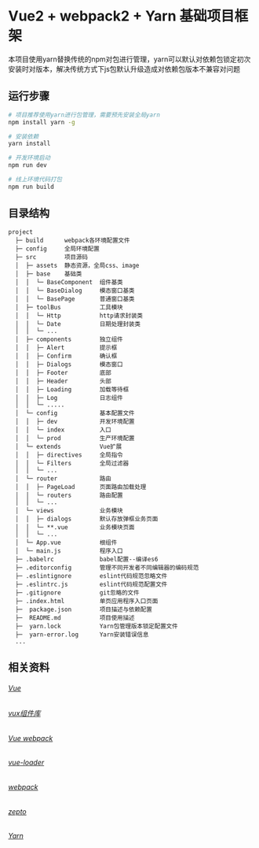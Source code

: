 # Vue2 + webpack2 + Yarn 基础项目框架

本项目使用yarn替换传统的npm对包进行管理，yarn可以默认对依赖包锁定初次安装时对版本，解决传统方式下js包默认升级造成对依赖包版本不兼容对问题

## 运行步骤

``` bash
# 项目推荐使用yarn进行包管理，需要预先安装全局yarn
npm install yarn -g

# 安装依赖
yarn install

# 开发环境启动
npm run dev

# 线上环境代码打包
npm run build

```


## 目录结构
```
project
  ├─ build      webpack各环境配置文件
  ├─ config     全局环境配置
  ├─ src        项目源码
  │  ├─ assets  静态资源，全局css、image
  │  ├─ base    基础类
  │  │  └─ BaseComponent  组件基类
  │  │  └─ BaseDialog     模态窗口基类
  │  │  └─ BasePage       普通窗口基类
  │  ├─ toolBus           工具模块
  │  │  └─ Http           http请求封装类
  │  │  └─ Date           日期处理封装类
  │  │  └─ ...
  │  ├─ components        独立组件
  │  │  ├─ Alert          提示框
  │  │  ├─ Confirm        确认框
  │  │  ├─ Dialogs        模态窗口
  │  │  ├─ Footer         底部
  │  │  ├─ Header         头部
  │  │  ├─ Loading        加载等待框
  │  │  ├─ Log            日志组件
  │  │  └─ .....
  │  └─ config            基本配置文件
  │  │  ├─ dev            开发环境配置
  │  │  └─ index          入口
  │  │  └─ prod           生产环境配置
  │  └─ extends           Vue扩展
  │  │  ├─ directives     全局指令
  │  │  └─ Filters        全局过滤器
  │  │  └─ ...
  │  └─ router            路由
  │  │  ├─ PageLoad       页面路由加载处理
  │  │  └─ routers        路由配置
  │  │  └─ ...
  │  └─ views             业务模块
  │  │  ├─ dialogs        默认存放弹框业务页面
  │  │  └─ **.vue         业务模块页面
  │  │  └─ ...
  │  └─ App.vue           根组件
  │  └─ main.js           程序入口
  ├─ .babelrc             babel配置--编译es6
  ├─ .editorconfig        管理不同开发者不同编辑器的编码规范
  ├─ .eslintignore        eslint代码规范忽略文件
  ├─ .eslintrc.js         eslint代码规范配置文件
  ├─ .gitignore           git忽略的文件
  ├─ .index.html          单页应用程序入口页面
  ├─  package.json        项目描述与依赖配置
  ├─  README.md           项目使用描述
  ├─  yarn.lock           Yarn包管理版本锁定配置文件
  ├─  yarn-error.log      Yarn安装错误信息
  ...
```

## 相关资料
###### [Vue](http://cn.vuejs.org/)
###### [vux组件库](https://vux.li/#/)
###### [Vue webpack](http://vuejs-templates.github.io/webpack/)
###### [vue-loader](http://vuejs.github.io/vue-loader)
###### [webpack](https://webpack.js.org/)
###### [zepto](https://github.com/victorisildur/zepto-webpack)
###### [Yarn](https://yarnpkg.com/en/docs/usage)




